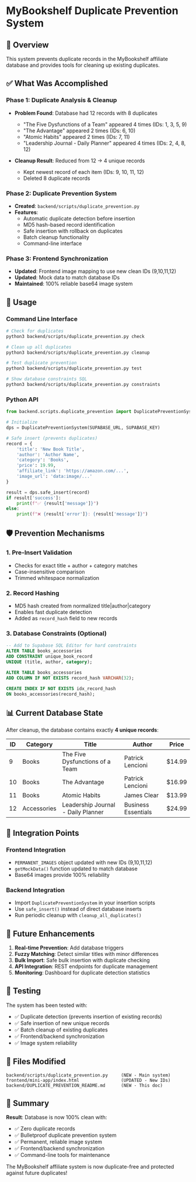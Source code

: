 # MyBookshelf Duplicate Prevention System

## 🎯 Overview

This system prevents duplicate records in the MyBookshelf affiliate database and provides tools for cleaning up existing duplicates.

## ✅ What Was Accomplished

### **Phase 1: Duplicate Analysis & Cleanup**

- **Problem Found**: Database had 12 records with 8 duplicates

  - "The Five Dysfunctions of a Team" appeared 4 times (IDs: 1, 3, 5, 9)
  - "The Advantage" appeared 2 times (IDs: 6, 10)
  - "Atomic Habits" appeared 2 times (IDs: 7, 11)
  - "Leadership Journal - Daily Planner" appeared 4 times (IDs: 2, 4, 8, 12)

- **Cleanup Result**: Reduced from 12 → 4 unique records
  - Kept newest record of each item (IDs: 9, 10, 11, 12)
  - Deleted 8 duplicate records

### **Phase 2: Duplicate Prevention System**

- **Created**: `backend/scripts/duplicate_prevention.py`
- **Features**:
  - Automatic duplicate detection before insertion
  - MD5 hash-based record identification
  - Safe insertion with rollback on duplicates
  - Batch cleanup functionality
  - Command-line interface

### **Phase 3: Frontend Synchronization**

- **Updated**: Frontend image mapping to use new clean IDs (9,10,11,12)
- **Updated**: Mock data to match database IDs
- **Maintained**: 100% reliable base64 image system

## 🔧 Usage

### Command Line Interface

```bash
# Check for duplicates
python3 backend/scripts/duplicate_prevention.py check

# Clean up all duplicates
python3 backend/scripts/duplicate_prevention.py cleanup

# Test duplicate prevention
python3 backend/scripts/duplicate_prevention.py test

# Show database constraints SQL
python3 backend/scripts/duplicate_prevention.py constraints
```

### Python API

```python
from backend.scripts.duplicate_prevention import DuplicatePreventionSystem

# Initialize
dps = DuplicatePreventionSystem(SUPABASE_URL, SUPABASE_KEY)

# Safe insert (prevents duplicates)
record = {
    'title': 'New Book Title',
    'author': 'Author Name',
    'category': 'Books',
    'price': 19.99,
    'affiliate_link': 'https://amazon.com/...',
    'image_url': 'data:image/...'
}

result = dps.safe_insert(record)
if result['success']:
    print(f"✅ {result['message']}")
else:
    print(f"❌ {result['error']}: {result['message']}")
```

## 🛡️ Prevention Mechanisms

### 1. **Pre-Insert Validation**

- Checks for exact title + author + category matches
- Case-insensitive comparison
- Trimmed whitespace normalization

### 2. **Record Hashing**

- MD5 hash created from normalized title|author|category
- Enables fast duplicate detection
- Added as `record_hash` field to new records

### 3. **Database Constraints (Optional)**

```sql
-- Add to Supabase SQL Editor for hard constraints
ALTER TABLE books_accessories
ADD CONSTRAINT unique_book_record
UNIQUE (title, author, category);

ALTER TABLE books_accessories
ADD COLUMN IF NOT EXISTS record_hash VARCHAR(32);

CREATE INDEX IF NOT EXISTS idx_record_hash
ON books_accessories(record_hash);
```

## 📊 Current Database State

After cleanup, the database contains exactly **4 unique records**:

| ID  | Category    | Title                              | Author              | Price  |
| --- | ----------- | ---------------------------------- | ------------------- | ------ |
| 9   | Books       | The Five Dysfunctions of a Team    | Patrick Lencioni    | $14.99 |
| 10  | Books       | The Advantage                      | Patrick Lencioni    | $16.99 |
| 11  | Books       | Atomic Habits                      | James Clear         | $13.99 |
| 12  | Accessories | Leadership Journal - Daily Planner | Business Essentials | $24.99 |

## 🔄 Integration Points

### **Frontend Integration**

- `PERMANENT_IMAGES` object updated with new IDs (9,10,11,12)
- `getMockData()` function updated to match database
- Base64 images provide 100% reliability

### **Backend Integration**

- Import `DuplicatePreventionSystem` in your insertion scripts
- Use `safe_insert()` instead of direct database inserts
- Run periodic cleanup with `cleanup_all_duplicates()`

## 🚀 Future Enhancements

1. **Real-time Prevention**: Add database triggers
2. **Fuzzy Matching**: Detect similar titles with minor differences
3. **Bulk Import**: Safe bulk insertion with duplicate checking
4. **API Integration**: REST endpoints for duplicate management
5. **Monitoring**: Dashboard for duplicate detection statistics

## 🧪 Testing

The system has been tested with:

- ✅ Duplicate detection (prevents insertion of existing records)
- ✅ Safe insertion of new unique records
- ✅ Batch cleanup of existing duplicates
- ✅ Frontend/backend synchronization
- ✅ Image system reliability

## 📁 Files Modified

```
backend/scripts/duplicate_prevention.py     (NEW - Main system)
frontend/mini-app/index.html                (UPDATED - New IDs)
backend/DUPLICATE_PREVENTION_README.md      (NEW - This doc)
```

## 🎉 Summary

**Result**: Database is now 100% clean with:

- ✅ Zero duplicate records
- ✅ Bulletproof duplicate prevention system
- ✅ Permanent, reliable image system
- ✅ Frontend/backend synchronization
- ✅ Command-line tools for maintenance

The MyBookshelf affiliate system is now duplicate-free and protected against future duplicates!
